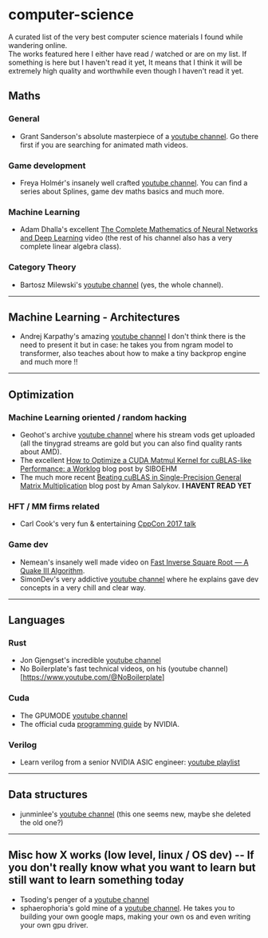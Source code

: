 # computer-science
A curated list of the very best computer science materials I found while wandering online.  
The works featured here I either have read / watched or are on my list.
If something is here but I haven't read it yet, It means that I think it will be extremely high quality and worthwhile even though I haven't read it yet.

## Maths
### General
- Grant Sanderson's absolute masterpiece of a [youtube channel](https://www.youtube.com/@3blue1brown). Go there first if you are searching for animated math videos.
### Game development
- Freya Holmér's insanely well crafted [youtube channel](https://www.youtube.com/@acegikmo). You can find a series about Splines, game dev maths basics and much more.
### Machine Learning
- Adam Dhalla's excellent [The Complete Mathematics of Neural Networks and Deep Learning](https://www.youtube.com/watch?v=Ixl3nykKG9M) video (the rest of his channel also has a very complete linear algebra class).
### Category Theory
- Bartosz Milewski's [youtube channel](https://www.youtube.com/@DrBartosz) (yes, the whole channel).
---

## Machine Learning - Architectures
- Andrej Karpathy's amazing [youtube channel](https://www.youtube.com/@AndrejKarpathy) I don't think there is the need to present it but in case: he takes you from ngram model to transformer, also teaches about how to make a tiny backprop engine and much more !!
---

## Optimization
### Machine Learning oriented / random hacking
- Geohot's archive [youtube channel](https://www.youtube.com/@geohotarchive) where his stream vods get uploaded (all the tinygrad streams are gold but you can also find quality rants about AMD).
- The excellent [How to Optimize a CUDA Matmul Kernel for cuBLAS-like Performance: a Worklog](https://siboehm.com/articles/22/CUDA-MMM) blog post by SIBOEHM
- The much more recent [Beating cuBLAS in Single-Precision General Matrix Multiplication](https://salykova.github.io/sgemm-gpu) blog post by Aman Salykov. **I HAVENT READ YET**
### HFT / MM firms related
- Carl Cook's very fun & entertaining [CppCon 2017 talk](https://www.youtube.com/watch?v=NH1Tta7purM)
### Game dev
- Nemean's insanely well made video on [Fast Inverse Square Root — A Quake III Algorithm](https://www.youtube.com/@Nemean).
- SimonDev's very addictive [youtube channel](https://www.youtube.com/@simondev758) where he explains gave dev concepts in a very chill and clear way.

---

## Languages
### Rust
- Jon Gjengset's incredible [youtube channel](https://www.youtube.com/@jonhoo)
- No Boilerplate's fast technical videos, on his (youtube channel)[https://www.youtube.com/@NoBoilerplate]
### Cuda
- The GPUMODE [youtube channel](https://www.youtube.com/@GPUMODE)
- The official cuda [programming guide](https://docs.nvidia.com/cuda/cuda-c-programming-guide/) by NVIDIA.
### Verilog
- Learn verilog from a senior NVIDIA ASIC engineer: [youtube playlist](https://youtube.com/playlist?list=PL3Soy1ohxlP1TLpcbYXYcVWItRy_XrUk8&si=dAqErWY7Fhtv321i)
---

## Data structures
- junminlee's [youtube channel](https://www.youtube.com/@JamieGo-id9xu) (this one seems new, maybe she deleted the old one?)
---

## Misc how X works (low level, linux / OS dev) -- If you don't really know what you want to learn but still want to learn something today
- Tsoding's penger of a [youtube channel](https://www.youtube.com/@TsodingDaily)
- sphaerophoria's gold mine of a [youtube channel](https://www.youtube.com/@sphaerophoria). He takes you to building your own google maps, making your own os and even writing your own gpu driver.

